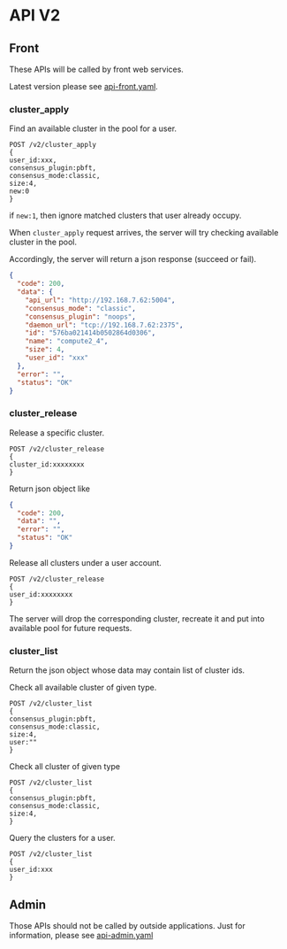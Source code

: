 # API V2

## Front
These APIs will be called by front web services.

Latest version please see [api-front.yaml](api-front.yaml).

### cluster_apply

Find an available cluster in the pool for a user.

```
POST /v2/cluster_apply
{
user_id:xxx,
consensus_plugin:pbft,
consensus_mode:classic,
size:4,
new:0
}
```

if `new:1`, then ignore matched clusters that user already occupy.

When `cluster_apply` request arrives, the server will try checking  available cluster in the pool.

Accordingly, the server will return a json response (succeed or fail).
```json
{
  "code": 200,
  "data": {
    "api_url": "http://192.168.7.62:5004",
    "consensus_mode": "classic",
    "consensus_plugin": "noops",
    "daemon_url": "tcp://192.168.7.62:2375",
    "id": "576ba021414b0502864d0306",
    "name": "compute2_4",
    "size": 4,
    "user_id": "xxx"
  },
  "error": "",
  "status": "OK"
}
```

### cluster_release

Release a specific cluster.

```
POST /v2/cluster_release
{
cluster_id:xxxxxxxx
}
```

Return json object like
```json
{
  "code": 200,
  "data": "",
  "error": "",
  "status": "OK"
}
```

Release all clusters under a user account.

```
POST /v2/cluster_release
{
user_id:xxxxxxxx
}
```

The server will drop the corresponding cluster, recreate it and put into available pool for future requests.

### cluster_list

Return the json object whose data may contain list of cluster ids.

Check all available cluster of given type.

```
POST /v2/cluster_list
{
consensus_plugin:pbft,
consensus_mode:classic,
size:4,
user:""
}
```

Check all cluster of given type

```
POST /v2/cluster_list
{
consensus_plugin:pbft,
consensus_mode:classic,
size:4,
}
```

Query the clusters for a user.

```
POST /v2/cluster_list
{
user_id:xxx
}
```

## Admin
Those APIs should not be called by outside applications. Just for
information, please see [api-admin.yaml](api-admin.yaml)
